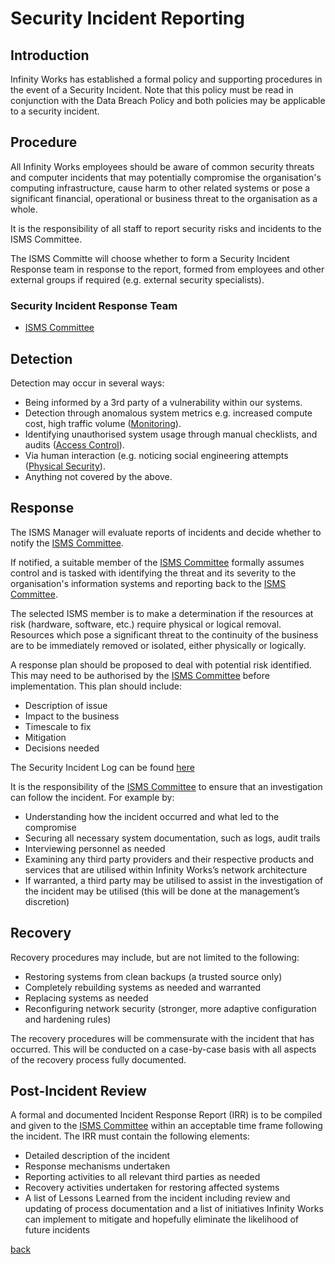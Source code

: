 # Security Incident Reporting
 
## Introduction
Infinity Works has established a formal policy and supporting procedures in the event of a Security Incident. Note that this policy must be read in conjunction with the Data Breach Policy and both policies may be applicable to a security incident.

## Procedure
All Infinity Works employees should be aware of common security threats and computer incidents that may potentially compromise the organisation's computing infrastructure, cause harm to other related systems or pose a significant financial, operational or business threat to the organisation as a whole.

It is the responsibility of all staff to report security risks and incidents to the ISMS Committee.

The ISMS Committe will choose whether to form a Security Incident Response team in response to the report, formed from employees and other external groups if required (e.g. external security specialists).

### Security Incident Response Team 
 
* [ISMS Committee](../README.md#the-isms-committee)
 
## Detection
Detection may occur in several ways:
  * Being informed by a 3rd party of a vulnerability within our systems.
  * Detection through anomalous system metrics e.g. increased compute cost, high traffic volume ([Monitoring](../monitoring/readme.md)).
  * Identifying unauthorised system usage through manual checklists, and audits ([Access Control](../accesscontrol/readme.md)).
  * Via human interaction (e.g. noticing social engineering attempts ([Physical Security](../physicalsecurity/readme.md)).
  * Anything not covered by the above.

## Response
The ISMS Manager will evaluate reports of incidents and decide whether to notify the [ISMS Committee](../README.md#the-isms-committee).

If notified, a suitable member of the [ISMS Committee](../README.md#the-isms-committee) formally assumes control and is tasked with identifying the threat and its severity to the organisation's information systems and reporting back to the [ISMS Committee](../README.md#the-isms-committee).

The selected ISMS member is to make a determination if the resources at risk (hardware, software, etc.) require physical or logical removal.  Resources which pose a significant threat to the continuity of the business are to be immediately removed or isolated, either physically or logically. 

A response plan should be proposed to deal with potential risk identified. This may need to be authorised by the [ISMS Committee](../README.md#the-isms-committee) before implementation.  This plan should include:  
* Description of issue 
* Impact to the business 
* Timescale to fix 
* Mitigation 
* Decisions needed

The Security Incident Log can be found [here](https://docs.google.com/spreadsheets/d/1_QKD6KVw7QlQjOICKCdu8TU4qmdONtrggkTukL22jYA)
 
It is the responsibility of the [ISMS Committee](../README.md#the-isms-committee) to ensure that an investigation can follow the incident. For example by:
* Understanding how the incident occurred and what led to the compromise 
* Securing all necessary system documentation, such as logs, audit trails  
* Interviewing personnel as needed  
* Examining any third party providers and their respective products and services that are utilised within Infinity Works’s network architecture
* If warranted, a third party may be utilised to assist in the investigation of the incident may be utilised (this will be done at the management’s discretion) 

## Recovery
Recovery procedures may include, but are not limited to the following: 
* Restoring systems from clean backups (a trusted source only) 
* Completely rebuilding systems as needed and warranted 
* Replacing systems as needed
* Reconfiguring network security (stronger, more adaptive configuration and hardening rules)

The recovery procedures will be commensurate with the incident that has occurred.  This will be conducted on a case-by-case basis with all aspects of the recovery process fully documented. 
 
## Post-Incident Review
A formal and documented Incident Response Report (IRR) is to be compiled and given to the [ISMS Committee](../README.md#the-isms-committee) within an acceptable time frame following the incident. The IRR must contain the following elements: 

 * Detailed description of the incident 
 * Response mechanisms undertaken 
 * Reporting activities to all relevant third parties as needed 
 * Recovery activities undertaken for restoring affected systems  
 * A list of Lessons Learned from the incident including review and updating of process documentation and a list of initiatives Infinity Works can implement to mitigate and hopefully eliminate the likelihood of future incidents 


[back](../README.md#a-z-policies)
